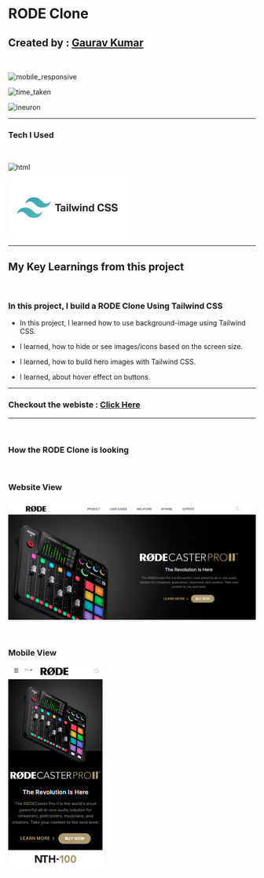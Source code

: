 # RODE Clone

##  Created by : [Gaurav Kumar](https://the-gaurav-portfolio.netlify.app/)

</br>

![mobile_responsive](https://img.shields.io/badge/Mobile%20Responsive-Yes-yellowgreen)


![time_taken](https://img.shields.io/badge/Time%20Taken-12%20hours-red)

![ineuron](https://img.shields.io/badge/Ineuron-Javascript%20Full%20Stack%20Web%20Developer%20Bootcamp-orange)

***

### Tech I Used
<br>

![html](https://camo.githubusercontent.com/5bcb7cda967deb354d2abb58d21c13144d67ddbb706201f1541de2ffd4e2f46b/68747470733a2f2f696d672e736869656c64732e696f2f62616467652f68746d6c2d3336373041303f7374796c653d666f722d7468652d6261646765266c6f676f3d68746d6c35266c6f676f436f6c6f723d7768697465)

![tailwind_css](./assets/screenshots/tailwind-logo.svg)

***

## My Key Learnings from this project

<br>

### In this project, I build a RODE Clone Using Tailwind CSS

- In this project, I learned how to use background-image using Tailwind CSS.

- I learned, how to hide or see images/icons based on the screen size.

- I learned, how to build hero images with Tailwind CSS.

- I learned, about hover effect on buttons.



***

### Checkout the webiste : [Click Here](https://the-rode.netlify.app/)

***
<br>

### How the RODE Clone is looking

<br>

### Website View

![website_view](./assets/screenshots/screenshot-1.png)

</br>

### Mobile View

![mobile_view](./assets/screenshots/screenshot-2.png)

</br>

